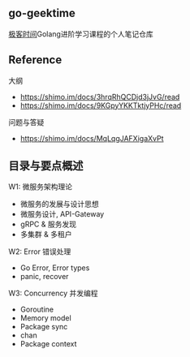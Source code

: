 ## go-geektime

[极客时间](https://u.geekbang.org/lesson/68?article=307442&utm_source=wechat&utm_medium=geektime&utm_campaign=329-presell&utm_content=caidanlan&utm_term=pc_interstitial_654)Golang进阶学习课程的个人笔记仓库


## Reference

大纲
- https://shimo.im/docs/3hrqRhQCDjd3jJvG/read
- https://shimo.im/docs/9KGpyYKKTktjyPHc/read

问题与答疑
- https://shimo.im/docs/MqLqgJAFXigaXvPt


## 目录与要点概述

W1: 微服务架构理论

- 微服务的发展与设计思想
- 微服务设计, API-Gateway
- gRPC & 服务发现
- 多集群 & 多租户


W2: Error 错误处理

- Go Error, Error types
- panic, recover


W3: Concurrency 并发编程

- Goroutine
- Memory model
- Package sync
- chan
- Package context
